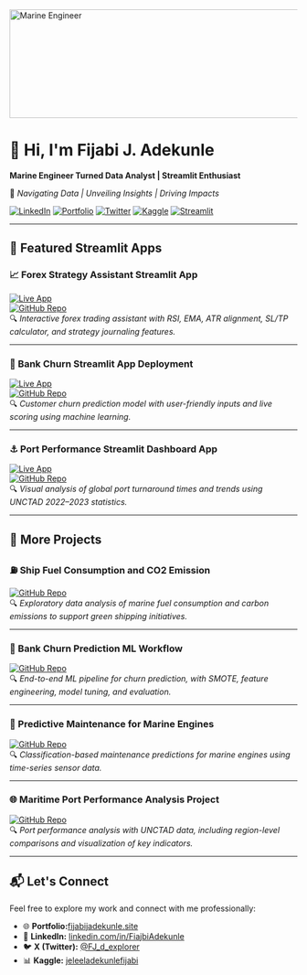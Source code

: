 <img src="https://i.postimg.cc/j59JmjLt/1000149079.jpg" alt="Marine Engineer" width="900" height='190'/>

# 👋 Hi, I'm Fijabi J. Adekunle

**Marine Engineer Turned Data Analyst | Streamlit Enthusiast**  

📍 *Navigating Data | Unveiling Insights | Driving Impacts*

[![LinkedIn](https://img.shields.io/badge/LinkedIn-Fijabi%20J.%20Adekunle-blue?logo=linkedin)](https://www.linkedin.com/in/FiajbiAdekunle)
[![Portfolio](https://img.shields.io/badge/Portfolio-Visit%20Site-orange?logo=google)](https://sites.google.com/view/fijabijadekunle/home)
[![Twitter](https://img.shields.io/badge/X-@FJ_d_explorer-1DA1F2?logo=twitter)](https://x.com/FJ_d_explorer)
[![Kaggle](https://img.shields.io/badge/Kaggle-FJ%20Adekunle-20BEFF?logo=kaggle)](https://www.kaggle.com/jeleeladekunlefijabi)
[![Streamlit](https://img.shields.io/badge/Streamlit-Apps-red?logo=streamlit)](#-featured-streamlit-apps)

---

## 🚀 Featured Streamlit Apps

### 📈 Forex Strategy Assistant Streamlit App  
[![Live App](https://img.shields.io/badge/Live%20App-Open-success?logo=streamlit)](https://3dnfrvqnxsmw6eehwtxddw.streamlit.app/)  
[![GitHub Repo](https://img.shields.io/badge/GitHub-Repo-black?logo=github)](https://github.com/FijabiAdekunle/Forex-Strategy-Assistant-Streamlit-App-)  
🔍 *Interactive forex trading assistant with RSI, EMA, ATR alignment, SL/TP calculator, and strategy journaling features.*

---

### 🧠 Bank Churn Streamlit App Deployment  
[![Live App](https://img.shields.io/badge/Live%20App-Open-success?logo=streamlit)](https://bank-customer-churn-prediction-app-szvevdugbfdd8q6oghpuvj.streamlit.app/)  
[![GitHub Repo](https://img.shields.io/badge/GitHub-Repo-black?logo=github)](https://github.com/FijabiAdekunle/bank-churn-streamlit-deployment)  
🔍 *Customer churn prediction model with user-friendly inputs and live scoring using machine learning.*

---

### ⚓ Port Performance Streamlit Dashboard App  
[![Live App](https://img.shields.io/badge/Live%20App-Open-success?logo=streamlit)](https://port-performance-app-app-rugw65vvf4ddatbdgydepk.streamlit.app/)  
[![GitHub Repo](https://img.shields.io/badge/GitHub-Repo-black?logo=github)](https://github.com/FijabiAdekunle/Port-Performance-streamlit-App)  
🔍 *Visual analysis of global port turnaround times and trends using UNCTAD 2022–2023 statistics.*

---

## 📂 More Projects

### ⛽ Ship Fuel Consumption and CO2 Emission  
[![GitHub Repo](https://img.shields.io/badge/GitHub-Repo-black?logo=github)](https://github.com/FijabiAdekunle/Ship-Fuel-Consumption-And-CO2-Emission)  
🔍 *Exploratory data analysis of marine fuel consumption and carbon emissions to support green shipping initiatives.*

---

### 🧮 Bank Churn Prediction ML Workflow  
[![GitHub Repo](https://img.shields.io/badge/GitHub-Repo-black?logo=github)](https://github.com/FijabiAdekunle/bank-churn-prediction-ml-workflow)  
🔍 *End-to-end ML pipeline for churn prediction, with SMOTE, feature engineering, model tuning, and evaluation.*

---

### 🔧 Predictive Maintenance for Marine Engines  
[![GitHub Repo](https://img.shields.io/badge/GitHub-Repo-black?logo=github)](https://github.com/FijabiAdekunle/Predictive-Maintenance-for-Marine-Engines)  
🔍 *Classification-based maintenance predictions for marine engines using time-series sensor data.*

---

### 🌐 Maritime Port Performance Analysis Project  
[![GitHub Repo](https://img.shields.io/badge/GitHub-Repo-black?logo=github)](https://github.com/FijabiAdekunle/Maritime-Port-Performance-Analysis-Project)  
🔍 *Port performance analysis with UNCTAD data, including region-level comparisons and visualization of key indicators.*

---

## 📬 Let's Connect

Feel free to explore my work and connect with me professionally:

- 🌐 **Portfolio:**[fijabijadekunle.site](https://sites.google.com/view/fijabijadekunle/home)
- 💼 **LinkedIn:** [linkedin.com/in/FiajbiAdekunle](https://www.linkedin.com/in/FiajbiAdekunle)
- 🐦 **X (Twitter):** [@FJ_d_explorer](https://x.com/FJ_d_explorer)
- 📊 **Kaggle:** [jeleeladekunlefijabi](https://www.kaggle.com/jeleeladekunlefijabi)
